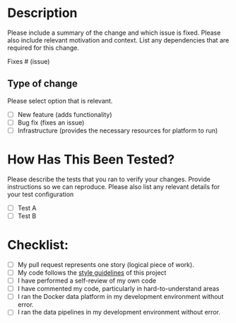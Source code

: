 # Description

Please include a summary of the change and which issue is fixed. Please also include relevant motivation and context. List any dependencies that are required for this change.

Fixes # (issue)

## Type of change

Please select option that is relevant.

- [ ] New feature (adds functionality)
- [ ] Bug fix (fixes an issue)
- [ ] Infrastructure (provides the necessary resources for platform to run)

# How Has This Been Tested?

Please describe the tests that you ran to verify your changes. Provide instructions so we can reproduce. Please also list any relevant details for your test configuration

- [ ] Test A
- [ ] Test B

# Checklist:

- [ ] My pull request represents one story (logical piece of work).
- [ ] My code follows the [style guidelines](resources/style_guidelines.md) of this project
- [ ] I have performed a self-review of my own code
- [ ] I have commented my code, particularly in hard-to-understand areas
- [ ] I ran the Docker data platform in my development environment without error.
- [ ] I ran the data pipelines in my development environment without error.